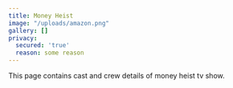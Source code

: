 ```yaml
---
title: Money Heist
image: "/uploads/amazon.png"
gallery: []
privacy:
  secured: 'true'
  reason: some reason
---
```


This page contains cast and crew details of money heist tv show.
